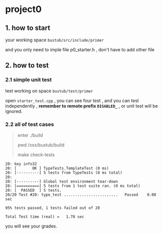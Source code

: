 # project0

## 1. how to start

your working space  `bustub/src/include/primer`

and you only need to imple file p0_starter.h , don't have to add other file

## 2. how to test

### 2.1 simple unit test

test working on space `bustub/test/primer`

open `starter_test.cpp` , you can see four test , and you can test independently , **remember to remote prefix `DISABLED_`** , or unit test will be ignored.

### 2.2 all of test cases

> enter ./build
>
> pwd /xxx/bustub/build
>
> make check-tests

`````
20: key info32
20: [       OK ] TypeTests.TemplateTest (0 ms)
20: [----------] 5 tests from TypeTests (0 ms total)
20:
20: [----------] Global test environment tear-down
20: [==========] 5 tests from 1 test suite ran. (0 ms total)
20: [  PASSED  ] 5 tests.
20/20 Test #20: type_test ........................   Passed    0.08 sec

95% tests passed, 1 tests failed out of 20

Total Test time (real) =   1.70 sec
`````

 you will see your grades.
